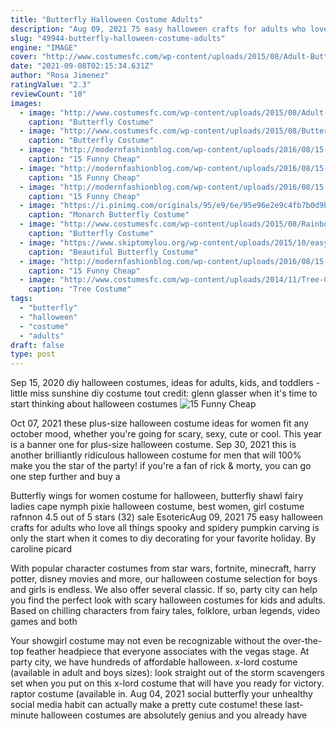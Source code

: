 ```yaml
---
title: "Butterfly Halloween Costume Adults"
description: "Aug 09, 2021 75 easy halloween crafts for adults who love all things spooky and spidery pumpkin carving is only the start when it comes to diy decorating for your favorite holiday. By caroline picard"
slug: "49944-butterfly-halloween-costume-adults"
engine: "IMAGE"
cover: "http://www.costumesfc.com/wp-content/uploads/2015/08/Adult-Butterfly-Costume.jpg"
date: "2021-09-08T02:15:34.631Z"
author: "Rosa Jimenez"
ratingValue: "2.3"
reviewCount: "10"
images:
  - image: "http://www.costumesfc.com/wp-content/uploads/2015/08/Adult-Butterfly-Costume.jpg"
    caption: "Butterfly Costume"
  - image: "http://www.costumesfc.com/wp-content/uploads/2015/08/Butterfly-Costume-Girl.jpg"
    caption: "Butterfly Costume"
  - image: "http://modernfashionblog.com/wp-content/uploads/2016/08/15-Funny-Cheap-Easy-Homemade-Halloween-Costumes-2016-7.jpg"
    caption: "15 Funny Cheap"
  - image: "http://modernfashionblog.com/wp-content/uploads/2016/08/15-Funny-Cheap-Easy-Homemade-Halloween-Costumes-2016-1.jpg"
    caption: "15 Funny Cheap"
  - image: "http://modernfashionblog.com/wp-content/uploads/2016/08/15-Funny-Cheap-Easy-Homemade-Halloween-Costumes-2016-3.jpg"
    caption: "15 Funny Cheap"
  - image: "https://i.pinimg.com/originals/95/e9/6e/95e96e2e9c4fb7b0d9b423e6ba09f737.jpg"
    caption: "Monarch Butterfly Costume"
  - image: "http://www.costumesfc.com/wp-content/uploads/2015/08/Rainbow-Butterfly-Costume.jpg"
    caption: "Butterfly Costume"
  - image: "https://www.skiptomylou.org/wp-content/uploads/2015/10/easy-butterfly-costume.jpg"
    caption: "Beautiful Butterfly Costume"
  - image: "http://modernfashionblog.com/wp-content/uploads/2016/08/15-Funny-Cheap-Easy-Homemade-Halloween-Costumes-2016-10.jpg"
    caption: "15 Funny Cheap"
  - image: "http://www.costumesfc.com/wp-content/uploads/2014/11/Tree-Costume.jpg"
    caption: "Tree Costume"
tags:
  - "butterfly"
  - "halloween"
  - "costume"
  - "adults"
draft: false
type: post
---
```


Sep 15, 2020 diy halloween costumes, ideas for adults, kids, and toddlers - little miss sunshine diy costume tout credit: glenn glasser when it's time to start thinking about halloween costumes
![15 Funny Cheap](http://modernfashionblog.com/wp-content/uploads/2016/08/15-Funny-Cheap-Easy-Homemade-Halloween-Costumes-2016-7.jpg "15 Funny Cheap")

Oct 07, 2021 these plus-size halloween costume ideas for women fit any october mood, whether you&#39;re going for scary, sexy, cute or cool. This year is a banner one for plus-size halloween costume. Sep 30, 2021 this is another brilliantly ridiculous halloween costume for men that will 100% make you the star of the party! if you&#39;re a fan of rick &amp; morty, you can go one step further and buy a
<!--inArticleAds-->

<!--galleryOne-->

Butterfly wings for women costume for halloween, butterfly shawl fairy ladies cape nymph pixie halloween costume, best women, girl costume rafnnon 4.5 out of 5 stars (32) sale  EsotericAug 09, 2021 75 easy halloween crafts for adults who love all things spooky and spidery pumpkin carving is only the start when it comes to diy decorating for your favorite holiday. By caroline picard
<!--inArticleAds-->

<!--galleryTwo-->

With popular character costumes from star wars, fortnite, minecraft, harry potter, disney movies and more, our halloween costume selection for boys and girls is endless. We also offer several classic. If so, party city can help you find the perfect look with scary halloween costumes for kids and adults. Based on chilling characters from fairy tales, folklore, urban legends, video games and both
<!--galleryThree-->

Your showgirl costume may not even be recognizable without the over-the-top feather headpiece that everyone associates with the vegas stage. At party city, we have hundreds of affordable halloween. x-lord costume (available in adult and boys sizes): look straight out of the storm scavengers set when you put on this x-lord costume that will have you ready for victory.  raptor costume (available in. Aug 04, 2021 social butterfly your unhealthy social media habit can actually make a pretty cute costume! these last-minute halloween costumes are absolutely genius and you already have